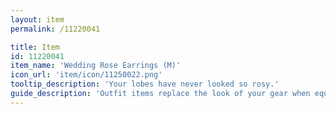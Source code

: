 ```yaml
---
layout: item
permalink: /11220041

title: Item
id: 11220041
item_name: 'Wedding Rose Earrings (M)'
icon_url: 'item/icon/11250022.png'
tooltip_description: 'Your lobes have never looked so rosy.'
guide_description: 'Outfit items replace the look of your gear when equipped.'
---
```

